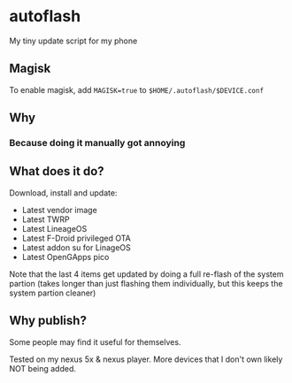 # autoflash

My tiny update script for my phone

## Magisk

To enable magisk, add `MAGISK=true` to `$HOME/.autoflash/$DEVICE.conf`

## Why

### Because doing it manually got annoying

## What does it do?

Download, install and update:
 - Latest vendor image
 - Latest TWRP
 - Latest LineageOS
 - Latest F-Droid privileged OTA
 - Latest addon su for LinageOS
 - Latest OpenGApps pico

Note that the last 4 items get updated by doing a full re-flash of the system partion (takes longer than just flashing them individually, but this keeps the system partion cleaner)

## Why publish?

Some people may find it useful for themselves.

Tested on my nexus 5x & nexus player. More devices that I don't own likely NOT being added.
